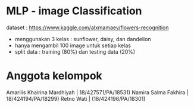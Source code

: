 # MLP - image Classification

dataset : https://www.kaggle.com/alxmamaev/flowers-recognition
- menggunakan 3 kelas : sunflower, daisy, dan dandelion
- hanya mengambil 100 image untuk setiap kelas
- split data : training (80%) dan testing data (20%)

# Anggota kelompok

Amarilis Khairina Mardhiyah	| 18/427571/PA/18531)
Namira Salma Fakhira | 18/424194/PA/18299)
Retno Wati | (18/424196/PA/18301)
